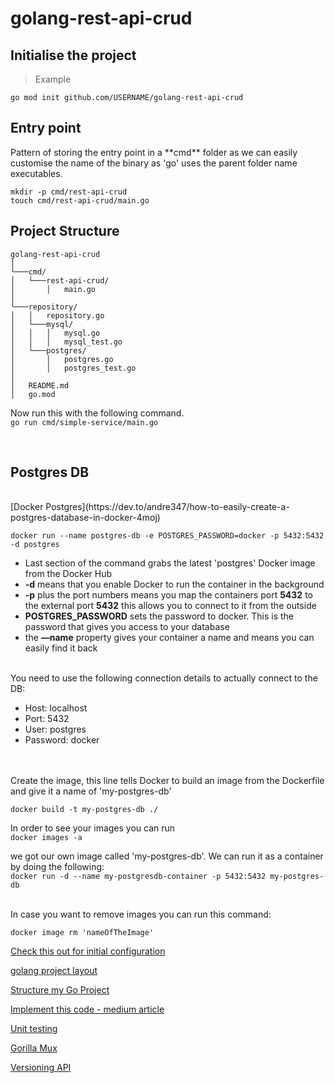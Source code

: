 # golang-rest-api-crud

<h2>Initialise the project</h2>

>Example

`go mod init github.com/USERNAME/golang-rest-api-crud`

<h2>Entry point</h2>
Pattern of storing the entry point in a **cmd** folder as we 
can easily customise the name of the binary as 'go' uses the 
parent folder name executables.

`mkdir -p cmd/rest-api-crud` <br>
`touch cmd/rest-api-crud/main.go`

<h2>Project Structure</h2>

```
golang-rest-api-crud
│
└───cmd/
│   └───rest-api-crud/
│       │   main.go
│   
└───repository/
│   │   repository.go
│   └───mysql/
│   │   │   mysql.go
│   │   │   mysql_test.go
│   └───postgres/
│       │   postgres.go
│       │   postgres_test.go
│
│   README.md
│   go.mod
```


Now run this with the following command.<br>
`go run cmd/simple-service/main.go`

<br>

<h2>Postgres DB</h2><br>
[Docker Postgres](https://dev.to/andre347/how-to-easily-create-a-postgres-database-in-docker-4moj)

`docker run --name postgres-db -e POSTGRES_PASSWORD=docker -p 5432:5432 -d postgres`
<br>
+ Last section of the command grabs the latest 'postgres' Docker image from the Docker Hub
+ **-d** means that you enable Docker to run the container in the background
+ **-p** plus the port numbers means you map the containers port **5432** to the external port **5432** this allows you to connect to it from the outside
+ **POSTGRES_PASSWORD** sets the password to docker. This is the password that gives you access to your database
+ the **—name** property gives your container a name and means you can easily find it back

<br>
You need to use the following connection details to actually connect to the DB:

+ Host: localhost
+ Port: 5432
+ User: postgres
+ Password: docker

<br>

<br>
Create the image, this line tells Docker to build an 
image from the Dockerfile and give it a name of 'my-postgres-db'

`docker build -t my-postgres-db ./`


In order to see your images you can run<br>
`docker images -a`

we got our own image called 'my-postgres-db'. We can run it as a container by doing the following:<br>
`docker run -d --name my-postgresdb-container -p 5432:5432 my-postgres-db
`

<br>
In case you want to remove images you can run this command:<br>

`docker image rm 'nameOfTheImage'`





[Check this out for initial configuration](https://www.wolfe.id.au/2020/03/10/starting-a-go-project/)

[golang project layout](https://github.com/golang-standards/project-layout)

[Structure my Go Project](https://www.wolfe.id.au/2020/03/10/how-do-i-structure-my-go-project/)

[Implement this code - medium article](https://medium.com/easyread/unit-test-sql-in-golang-5af19075e68e)

[Unit testing](https://betterprogramming.pub/how-to-unit-test-a-gorm-application-with-sqlmock-97ee73e36526)

[Gorilla Mux](https://github.com/gorilla/mux)

[Versioning API](https://dev.to/geosoft1/versioning-your-api-in-go-1g4h)

